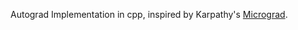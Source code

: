 Autograd Implementation in cpp, inspired by Karpathy's [Micrograd](https://www.youtube.com/watch?v=VMj-3S1tku0&t=6567s). 